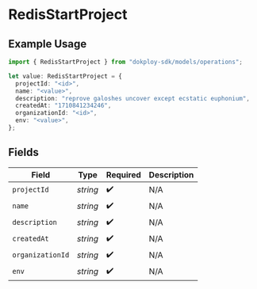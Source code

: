 # RedisStartProject

## Example Usage

```typescript
import { RedisStartProject } from "dokploy-sdk/models/operations";

let value: RedisStartProject = {
  projectId: "<id>",
  name: "<value>",
  description: "reprove galoshes uncover except ecstatic euphonium",
  createdAt: "1710841234246",
  organizationId: "<id>",
  env: "<value>",
};
```

## Fields

| Field              | Type               | Required           | Description        |
| ------------------ | ------------------ | ------------------ | ------------------ |
| `projectId`        | *string*           | :heavy_check_mark: | N/A                |
| `name`             | *string*           | :heavy_check_mark: | N/A                |
| `description`      | *string*           | :heavy_check_mark: | N/A                |
| `createdAt`        | *string*           | :heavy_check_mark: | N/A                |
| `organizationId`   | *string*           | :heavy_check_mark: | N/A                |
| `env`              | *string*           | :heavy_check_mark: | N/A                |